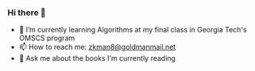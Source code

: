 ### Hi there 👋

- 🌱 I’m currently learning Algorithms at my final class in Georgia Tech's OMSCS program
- 📫 How to reach me: zkman8@goldmanmail.net
- 💬 Ask me about the books I'm currently reading

<!--
**ZGoldman8/ZGoldman8** is a ✨ _special_ ✨ repository because its `README.md` (this file) appears on your GitHub profile.

Here are some ideas to get you started:

- 🔭 I’m currently working on ...
- 🌱 I’m currently learning ...
- 👯 I’m looking to collaborate on ...
- 🤔 I’m looking for help with ...
- 💬 Ask me about ...
- 📫 How to reach me: ...
- 😄 Pronouns: ...
- ⚡ Fun fact: ...
-->
